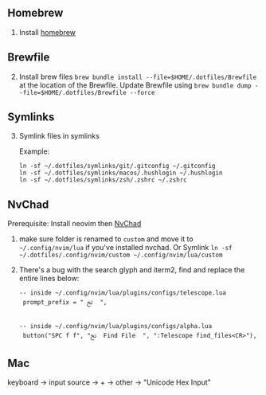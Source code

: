 ## Homebrew

1. Install [homebrew](https://brew.sh/)

## Brewfile

2. Install brew files `brew bundle install --file=$HOME/.dotfiles/Brewfile` at the location of the Brewfile. Update Brewfile using `brew bundle dump --file=$HOME/.dotfiles/Brewfile --force`

## Symlinks

3. Symlink files in symlinks

   Example:

   ```
   ln -sf ~/.dotfiles/symlinks/git/.gitconfig ~/.gitconfig
   ln -sf ~/.dotfiles/symlinks/macos/.hushlogin ~/.hushlogin
   ln -sf ~/.dotfiles/symlinks/zsh/.zshrc ~/.zshrc
   ```

## NvChad

Prerequisite: Install neovim then [NvChad](https://nvchad.github.io/)

1. make sure folder is renamed to `custom` and move it to `~/.config/nvim/lua` if you've installed nvchad. Or Symlink `ln -sf ~/.dotfiles/.config/nvim/custom ~/.config/nvim/lua/custom`

2. There's a bug with the search glyph and iterm2, find and replace the entire lines below:

   ```
   -- inside ~/.config/nvim/lua/plugins/configs/telescope.lua
    prompt_prefix = " ﰍ  ",


   -- inside ~/.config/nvim/lua/plugins/configs/alpha.lua
    button("SPC f f", "ﰍ  Find File  ", ":Telescope find_files<CR>"),
   ```

## Mac

keyboard -> input source -> + -> other -> "Unicode Hex Input"
